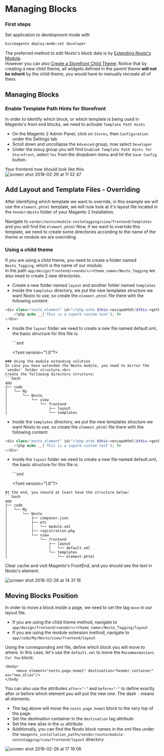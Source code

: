 # Managing Blocks

### First steps

Set application to development mode with

```bash
bin/magento deploy:mode:set developer
```

The preferred method to edit Nosto's block data is by [Extending Nosto's Module](overriding-or-extending-functionalities/).  
 However you can also [Create a Storefront Child Theme](https://github.com/supercid/wiki-docs/tree/bfcad31e54e9c48d9a2ca1df7b28ae4691497212/Create-a-storefront-child-theme.md). Notice that by creating a new child theme, all widgets defined in the parent theme **will not be inherit** by the child theme, you would have to manually recreate all of them.   
  


## Managing Blocks

### Enable Template Path Hints for Storefront

In order to identify which block, or which template is being used in Magento's front end blocks, we need to activate `Template Path Hints`

* On the Magento 2 Admin Panel, click on `Stores`, then `Configuration` under the Settings tab
* Scroll down and uncollapse the `Advanced` group, now select `Developer`
* Under the `Debug` group you will find `Enabled Template Path Hints for Storefront`, select `Yes` from the dropdown menu and hit the `Save Config` button.

Your frontend now should look like this: ![screen shot 2018-02-26 at 11 52 47](https://user-images.githubusercontent.com/2778820/36664059-349c6272-1aec-11e8-9a8e-ecebd0a616d2.png)

## Add Layout and Template Files - Overriding

After identifying which template we want to override, in this example we will use the `element.phtml` template, we will now look at it's layout file located in the `Vendor\Nosto` folder of your Magento 2 Installation.

Navigate to `vendor/nosto/module-nostotagging/view/frontend/templates` and you will find the `element.phtml` Now, if we want to override this template, we need to create some directories according to the name of the theme or module we are overriding.

### Using a child theme

If you are using a child theme, you need to create a folder named `Nosto_Tagging`, which is the name of our module.  
 In the path `app/design/frontend/<vendor>/<theme_name>/Nosto_Tagging` we also need to create 2 new directories.

* Create a new folder named `layout` and another folder named `templates`
* Inside the `templates` directory, we put the new templates structure we want Nosto to use, so create the `element.phtml` file there with the following content:

```php
<div class="nosto_element" id="<?php echo $this->escapeHtml($this->getElementId()); ?>">
    <?php echo __('This is a superb custom text'); ?>
</div>
```

* Inside the `layout` folder we need to create a new file named default.xml, the basic structure for this file is:

  \`\`\`xml

  &lt;?xml version="1.0"?&gt;

```text
### Using the module extending solution
In case you have extended the Nosto module, you need to mirror the `vendor` folder structure.<br>
Create the following directory structure:
```bash
app
├── code
│   └── My
│       └── Nosto
│           └── view
│               └── frontend
│                   ├── layout
│                   └── templates
```

* Inside the `templates` directory, we put the new templates structure we want Nosto to use, so create the `element.phtml` file there with the following content:

```php
<div class="nosto_element" id="<?php echo $this->escapeHtml($this->getElementId()); ?>">
    <?php echo __('This is a superb custom text'); ?>
</div>
```

* Inside the `layout` folder we need to create a new file named default.xml, the basic structure for this file is:

  \`\`\`xml

  &lt;?xml version="1.0"?&gt;

```text
At the end, you should at least have the structure below:
```bash
app
├── code
│   └── My
│       └── Nosto
│           ├── composer.json
│           ├── etc
│           │   └── module.xml
│           ├── registration.php
│           └── view
│               └── frontend
│                   ├── layout
│                   │   └── default.xml
│                   └── templates
│                       └── element.phtml
```

Clear cache and visit Magento's FrontEnd, and you should see the text in Nosto's element.

![screen shot 2018-02-26 at 14 31 16](https://user-images.githubusercontent.com/2778820/36670715-ca1c7868-1b01-11e8-9c69-e0bed2dfbe3a.png)

## Moving Blocks Position

In order to move a block inside a page, we need to set the tag `move` in our layout file.   


* If you are using the child theme method, navigate to `app/design/frontend/<vendor>/<theme_name>/Nosto_Tagging/layout` 
* If you are using the module extension method, navigate to `app/code/My/Nosto/view/frontend/layout`  

Using the corresponding xml file, define which block you will move to where. In this case, let's use the `default.xml` to move the `Recommendations For You` block:

```markup
<body>
     <move element="nosto.page.home1" destination="header.container" as="new_alias"/>
</body
```

You can also use the attributes `after="-"` and `before="-"` to define exactly after or before which element you will put the new one. The dash `-` means all elements.

* The tag above will move the `nosto.page.home1` block to the very top of the page.
* Set the destination container in the `destination` tag attribute
* Set the new alias in the `as` attribute
* Additionally, you can find the Nosto block names in the xml files under the `%magento_installation_path%/vendor/nosto/module-nostotagging/view/frontend/layout` directory

![screen shot 2018-02-26 at 17 19 06](https://user-images.githubusercontent.com/2778820/36678371-370b9352-1b19-11e8-9de3-6250ea6abf94.png)

